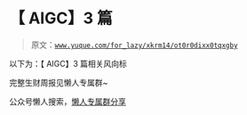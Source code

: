 # 【 AIGC】3 篇

> 原文：[`www.yuque.com/for_lazy/xkrm14/ot0r0dixx0tqxgby`](https://www.yuque.com/for_lazy/xkrm14/ot0r0dixx0tqxgby)

以下为：【 AIGC】3 篇相关风向标

完整生财周报见懒人专属群~

公众号懒人搜索，[懒人专属群分享](https://lazybook.fun/#/blog/group)